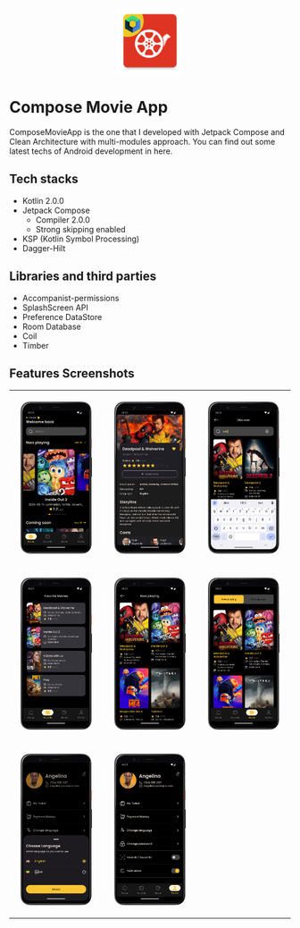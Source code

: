 
<p align="center">
<img src="./docs/logo.webp" width="120px" height="120px">
</p>


# Compose Movie App

ComposeMovieApp is the one that I developed with Jetpack Compose and Clean Architecture with multi-modules approach. You can find out some latest techs of Android development in here.

## Tech stacks

- Kotlin 2.0.0
- Jetpack Compose
    - Compiler 2.0.0
    - Strong skipping enabled
- KSP (Kotlin Symbol Processing)
- Dagger-Hilt

## Libraries and third parties
- Accompanist-permissions
- SplashScreen API
- Preference DataStore
- Room Database
- Coil 
- Timber

## Features Screenshots


<table>
  <tr>
    <td style="padding: 20px"> <img src="./docs/home-page.png"> </td>
    <td style="padding: 20px"> <img src="./docs/detail-page.png"> </td>
    <td style="padding: 20px"> <img src="./docs/search-page.png"> </td>
  </tr>
  <tr>
   <td style="padding: 20px"> <img src="./docs/favorite-page.png"> </td>
    <td style="padding: 20px"> <img src="./docs/seeall-page.png"> </td>
    <td style="padding: 20px"> <img src="./docs/movie-page.png"> </td>
  </tr>
   <tr>
   <td style="padding: 20px"> <img src="./docs/language.png"> </td>
    <td style="padding: 20px"> <img src="./docs/profile-page.png"> </td>
  </tr>
</table>


